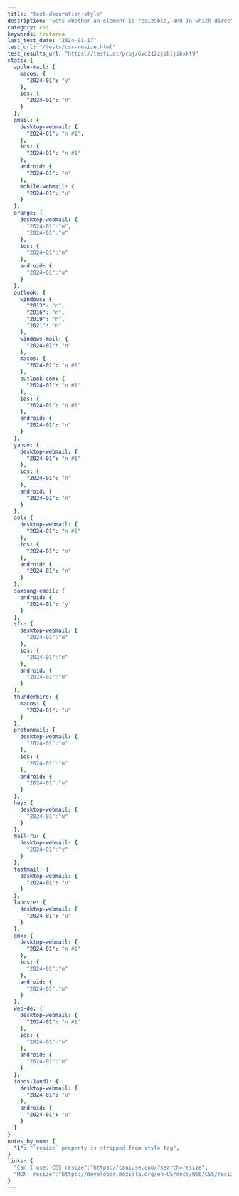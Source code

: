 ```yaml
---
title: "text-decoration-style"
description: "Sets whether an element is resizable, and in which directions."
category: css
keywords: textarea
last_test_date: "2024-01-17"
test_url: "/tests/css-resize.html"
test_results_url: "https://testi.at/proj/6vd212zjibljibxkt9"
stats: {
  apple-mail: {
    macos: {
      "2024-01": "y"
    },
    ios: {
      "2024-01": "n"
    }
  },
  gmail: {
    desktop-webmail: {
      "2024-01": "n #1",
    },
    ios: {
      "2024-01": "n #1"
    },
    android: {
      "2024-01": "n"
    },
    mobile-webmail: {
      "2024-01": "u"
    }
  },
  orange: {
    desktop-webmail: {
      "2024-01":"u",
      "2024-01":"u"
    },
    ios: {
      "2024-01":"n"
    },
    android: {
      "2024-01":"u"
    }
  },
  outlook: {
    windows: {
      "2013": "n",
      "2016": "n",
      "2019": "n",
      "2021": "n"
    },
    windows-mail: {
      "2024-01": "n"
    },
    macos: {
      "2024-01": "n #1"
    },
    outlook-com: {
      "2024-01": "n #1"
    },
    ios: {
      "2024-01": "n #1"
    },
    android: {
      "2024-01": "n"
    }
  },
  yahoo: {
    desktop-webmail: {
      "2024-01": "n #1"
    },
    ios: {
      "2024-01": "n"
    },
    android: {
      "2024-01": "n"
    }
  },
  aol: {
    desktop-webmail: {
      "2024-01": "n #1"
    },
    ios: {
      "2024-01": "n"
    },
    android: {
      "2024-01": "n"
    }
  },
  samsung-email: {
    android: {
      "2024-01": "y"
    }
  },
  sfr: {
    desktop-webmail: {
      "2024-01":"u"
    },
    ios: {
      "2024-01":"n"
    },
    android: {
      "2024-01":"u"
    }
  },
  thunderbird: {
    macos: {
      "2024-01": "u"
    }
  },
  protonmail: {
    desktop-webmail: {
      "2024-01":"u"
    },
    ios: {
      "2024-01":"n"
    },
    android: {
      "2024-01":"u"
    }
  },
  hey: {
    desktop-webmail: {
      "2024-01":"u"
    }
  },
  mail-ru: {
    desktop-webmail: {
      "2024-01":"y"
    }
  },
  fastmail: {
    desktop-webmail: {
      "2024-01": "u"
    }
  },
  laposte: {
    desktop-webmail: {
      "2024-01": "u"
    }
  },
  gmx: {
    desktop-webmail: {
      "2024-01": "n #1"
    },
    ios: {
      "2024-01":"n"
    },
    android: {
      "2024-01":"u"
    }
  },
  web-de: {
    desktop-webmail: {
      "2024-01": "n #1"
    },
    ios: {
      "2024-01":"n"
    },
    android: {
      "2024-01":"u"
    }
  },
  ionos-1and1: {
    desktop-webmail: {
      "2024-01": "u"
    },
    android: {
      "2024-01": "u"
    }
  }
}
notes_by_num: {
  "1": "`resize` property is stripped from style tag",
}
links: {
  "Can I use: CSS resize":"https://caniuse.com/?search=resize",
  "MDN: resize":"https://developer.mozilla.org/en-US/docs/Web/CSS/resize"
}
---
```

